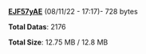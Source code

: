 [**EJF57yAE**](/data/EJF57yAE.txt) (08/11/22 - 17:17)- 728 bytes

**Total Datas**: 2176

**Total Size**: 12.75 MB / 12.8 MB